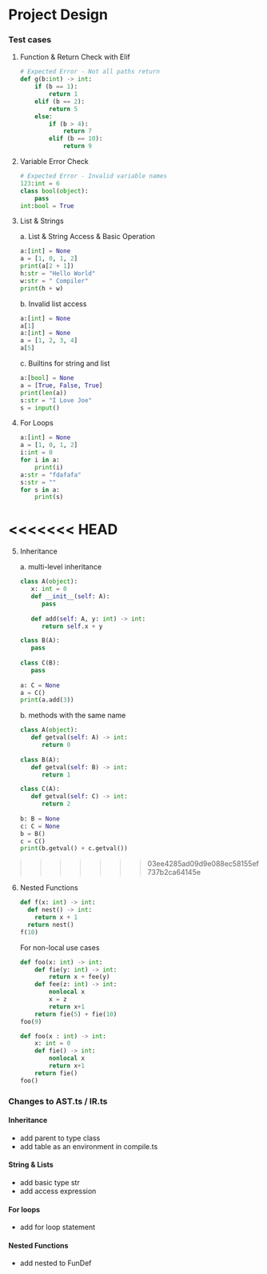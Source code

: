 # Project Design 

### Test cases

1. Function & Return Check with Elif

   ```python
   # Expected Error - Not all paths return
   def g(b:int) -> int:
       if (b == 1):
           return 1
       elif (b == 2):
           return 5
       else:
           if (b > 4):
               return 7
           elif (b == 10):
               return 9
   ```

2. Variable Error Check

   ```python
   # Expected Error - Invalid variable names
   123:int = 6
   class bool(object):
       pass
   int:bool = True
   ```

3. List & Strings

   a. List & String Access & Basic Operation

   ```python
   a:[int] = None
   a = [1, 0, 1, 2]
   print(a[2 + 1])
   h:str = "Hello World"
   w:str = " Compiler"
   print(h + w)
   ```

   b. Invalid list access

   ```python
   a:[int] = None
   a[1]
   a:[int] = None
   a = [1, 2, 3, 4]
   a[5]
   ```

   c. Builtins for string and list

   ```python
   a:[bool] = None
   a = [True, False, True]
   print(len(a))
   s:str = "I Love Joe"
   s = input()
   ```

4. For Loops

   ```python
   a:[int] = None
   a = [1, 0, 1, 2]
   i:int = 0
   for i in a:
       print(i)
   a:str = "fdafafa"
   s:str = ""
   for s in a:
       print(s)
   ```

<<<<<<< HEAD
=======
5. Inheritance

   a. multi-level inheritance
   ```python
   class A(object):
      x: int = 0
      def __init__(self: A):
         pass
      
      def add(self: A, y: int) -> int:
         return self.x + y
   
   class B(A):
      pass
      
   class C(B):
      pass
      
   a: C = None
   a = C()
   print(a.add(3))
   ```

   b. methods with the same name
   ```python
   class A(object):
      def getval(self: A) -> int:
         return 0
      
   class B(A):
      def getval(self: B) -> int:
         return 1
   
   class C(A):
      def getval(self: C) -> int:
         return 2
         
   b: B = None
   c: C = None
   b = B()
   c = C()
   print(b.getval() + c.getval())
   ```
>>>>>>> 03ee4285ad09d9e088ec58155ef737b2ca64145e

6. ​Nested Functions

    ``` python
    def f(x: int) -> int:
      def nest() -> int:
        return x + 1
      return nest()
    f(10)
    ```
   For non-local use cases

    ``` python
    def foo(x: int) -> int:
        def fie(y: int) -> int:
            return x + fee(y)
        def fee(z: int) -> int:
            nonlocal x
            x = z
            return x+1
        return fie(5) + fie(10)
    foo(9)
    ```

    ``` python
    def foo(x : int) -> int:
        x: int = 0
        def fie() -> int:
            nonlocal x
            return x+1
        return fie()
    foo()
    ```



### Changes to AST.ts / IR.ts

#### Inheritance

- add parent to type class
- add table as an environment in compile.ts

#### String & Lists

- add basic type str
- add access expression

#### For loops

- add for loop statement

#### Nested Functions

- add nested to FunDef



